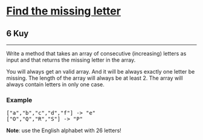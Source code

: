 <h1><a href="https://www.codewars.com/kata/5839edaa6754d6fec10000a2">Find the missing letter</a></h1>
<h2>6 Kuy</h2>
<hr>
<p>Write a method that takes an array of consecutive (increasing) letters as input and that returns the missing letter in the array.</p>
<p>You will always get an valid array. And it will be always exactly one letter be missing. 
The length of the array will always be at least 2. The array will always contain letters in only one case.</p>
<h3>Example</h3>
<pre>["a","b","c","d","f"] -> "e" 
["O","Q","R","S"] -> "P"</pre>
<p><strong>Note</strong>: use the English alphabet with 26 letters!</p>